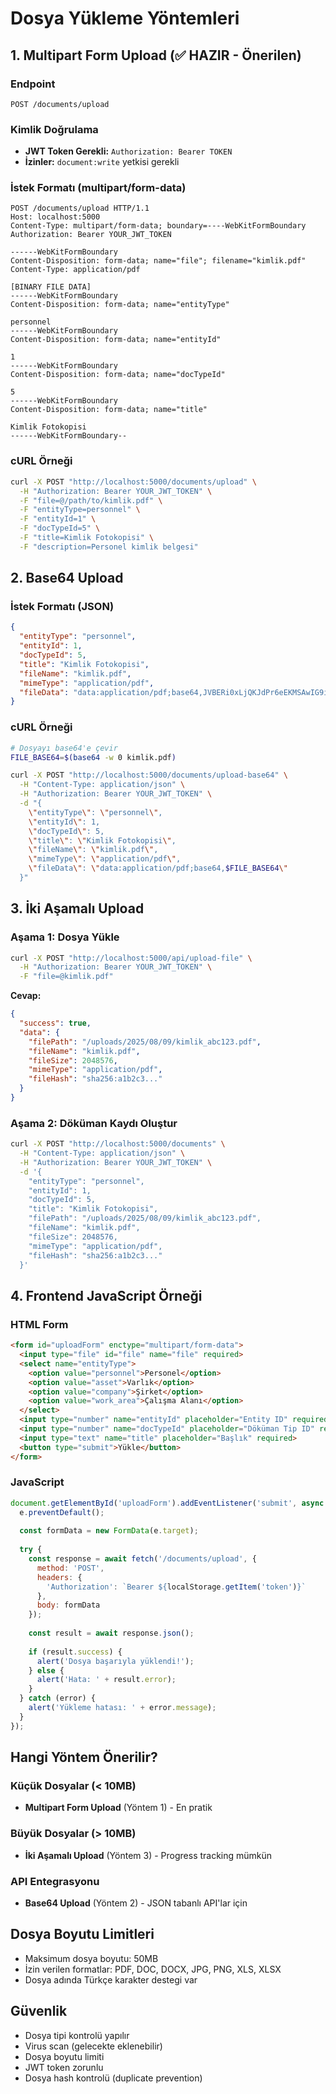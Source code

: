 # Dosya Yükleme Yöntemleri

## 1. Multipart Form Upload (✅ HAZIR - Önerilen)

### Endpoint
```
POST /documents/upload
```

### Kimlik Doğrulama
- **JWT Token Gerekli:** `Authorization: Bearer TOKEN`
- **İzinler:** `document:write` yetkisi gerekli

### İstek Formatı (multipart/form-data)
```http
POST /documents/upload HTTP/1.1
Host: localhost:5000
Content-Type: multipart/form-data; boundary=----WebKitFormBoundary
Authorization: Bearer YOUR_JWT_TOKEN

------WebKitFormBoundary
Content-Disposition: form-data; name="file"; filename="kimlik.pdf"
Content-Type: application/pdf

[BINARY FILE DATA]
------WebKitFormBoundary
Content-Disposition: form-data; name="entityType"

personnel
------WebKitFormBoundary
Content-Disposition: form-data; name="entityId"

1
------WebKitFormBoundary
Content-Disposition: form-data; name="docTypeId"

5
------WebKitFormBoundary
Content-Disposition: form-data; name="title"

Kimlik Fotokopisi
------WebKitFormBoundary--
```

### cURL Örneği
```bash
curl -X POST "http://localhost:5000/documents/upload" \
  -H "Authorization: Bearer YOUR_JWT_TOKEN" \
  -F "file=@/path/to/kimlik.pdf" \
  -F "entityType=personnel" \
  -F "entityId=1" \
  -F "docTypeId=5" \
  -F "title=Kimlik Fotokopisi" \
  -F "description=Personel kimlik belgesi"
```

## 2. Base64 Upload

### İstek Formatı (JSON)
```json
{
  "entityType": "personnel",
  "entityId": 1,
  "docTypeId": 5,
  "title": "Kimlik Fotokopisi",
  "fileName": "kimlik.pdf",
  "mimeType": "application/pdf",
  "fileData": "data:application/pdf;base64,JVBERi0xLjQKJdPr6eEKMSAwIG9iago8PAovVHlwZSAvQ2F0YWxvZwo..."
}
```

### cURL Örneği
```bash
# Dosyayı base64'e çevir
FILE_BASE64=$(base64 -w 0 kimlik.pdf)

curl -X POST "http://localhost:5000/documents/upload-base64" \
  -H "Content-Type: application/json" \
  -H "Authorization: Bearer YOUR_JWT_TOKEN" \
  -d "{
    \"entityType\": \"personnel\",
    \"entityId\": 1,
    \"docTypeId\": 5,
    \"title\": \"Kimlik Fotokopisi\",
    \"fileName\": \"kimlik.pdf\",
    \"mimeType\": \"application/pdf\",
    \"fileData\": \"data:application/pdf;base64,$FILE_BASE64\"
  }"
```

## 3. İki Aşamalı Upload

### Aşama 1: Dosya Yükle
```bash
curl -X POST "http://localhost:5000/api/upload-file" \
  -H "Authorization: Bearer YOUR_JWT_TOKEN" \
  -F "file=@kimlik.pdf"
```

**Cevap:**
```json
{
  "success": true,
  "data": {
    "filePath": "/uploads/2025/08/09/kimlik_abc123.pdf",
    "fileName": "kimlik.pdf",
    "fileSize": 2048576,
    "mimeType": "application/pdf",
    "fileHash": "sha256:a1b2c3..."
  }
}
```

### Aşama 2: Döküman Kaydı Oluştur
```bash
curl -X POST "http://localhost:5000/documents" \
  -H "Content-Type: application/json" \
  -H "Authorization: Bearer YOUR_JWT_TOKEN" \
  -d '{
    "entityType": "personnel",
    "entityId": 1,
    "docTypeId": 5,
    "title": "Kimlik Fotokopisi",
    "filePath": "/uploads/2025/08/09/kimlik_abc123.pdf",
    "fileName": "kimlik.pdf",
    "fileSize": 2048576,
    "mimeType": "application/pdf",
    "fileHash": "sha256:a1b2c3..."
  }'
```

## 4. Frontend JavaScript Örneği

### HTML Form
```html
<form id="uploadForm" enctype="multipart/form-data">
  <input type="file" id="file" name="file" required>
  <select name="entityType">
    <option value="personnel">Personel</option>
    <option value="asset">Varlık</option>
    <option value="company">Şirket</option>
    <option value="work_area">Çalışma Alanı</option>
  </select>
  <input type="number" name="entityId" placeholder="Entity ID" required>
  <input type="number" name="docTypeId" placeholder="Döküman Tip ID" required>
  <input type="text" name="title" placeholder="Başlık" required>
  <button type="submit">Yükle</button>
</form>
```

### JavaScript
```javascript
document.getElementById('uploadForm').addEventListener('submit', async (e) => {
  e.preventDefault();
  
  const formData = new FormData(e.target);
  
  try {
    const response = await fetch('/documents/upload', {
      method: 'POST',
      headers: {
        'Authorization': `Bearer ${localStorage.getItem('token')}`
      },
      body: formData
    });
    
    const result = await response.json();
    
    if (result.success) {
      alert('Dosya başarıyla yüklendi!');
    } else {
      alert('Hata: ' + result.error);
    }
  } catch (error) {
    alert('Yükleme hatası: ' + error.message);
  }
});
```

## Hangi Yöntem Önerilir?

### Küçük Dosyalar (< 10MB)
- **Multipart Form Upload** (Yöntem 1) - En pratik

### Büyük Dosyalar (> 10MB)
- **İki Aşamalı Upload** (Yöntem 3) - Progress tracking mümkün

### API Entegrasyonu
- **Base64 Upload** (Yöntem 2) - JSON tabanlı API'lar için

## Dosya Boyutu Limitleri
- Maksimum dosya boyutu: 50MB
- İzin verilen formatlar: PDF, DOC, DOCX, JPG, PNG, XLS, XLSX
- Dosya adında Türkçe karakter destegi var

## Güvenlik
- Dosya tipi kontrolü yapılır
- Virus scan (gelecekte eklenebilir)
- Dosya boyutu limiti
- JWT token zorunlu
- Dosya hash kontrolü (duplicate prevention)